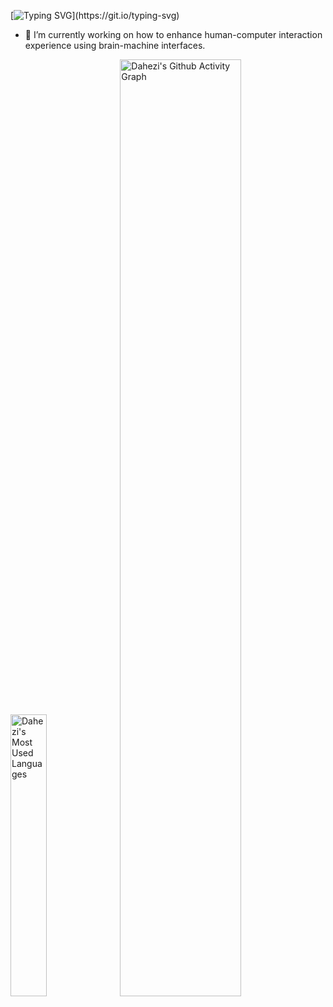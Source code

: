 
[![Typing SVG](https://readme-typing-svg.demolab.com?font=Fira+Code&size=22&pause=1000&color=1E698A&center=true&vCenter=true&repeat=false&random=false&width=1000&lines=I+am+a+master's+graduate+seeking+opportunities+to+pursue+a+doctoral+degree.;Have+a++nice+day!)](https://git.io/typing-svg)

- 🔭 I’m currently working on how to enhance human-computer interaction experience using brain-machine interfaces.
<p float="left">
  <img src="https://github-readme-stats.vercel.app/api/top-langs/?username=DAHEZI12138&layout=compact&hide_border=true&langs_count=10" alt="Dahezi's Most Used Languages" width="34%" />
  <img src="https://github-readme-activity-graph.vercel.app/graph?username=DAHEZI12138&theme=github&bg_color=808B96&line=F4F6F7&radius=16" alt="Dahezi's Github Activity Graph" width="62%" />
</p>


